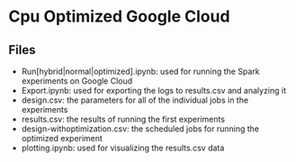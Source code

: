 # Cpu Optimized Google Cloud

## Files

- Run[hybrid|normal|optimized].ipynb: used for running the Spark experiments on Google Cloud
- Export.ipynb: used for exporting the logs to results.csv and analyzing it
- design.csv: the parameters for all of the individual jobs in the experiments
- results.csv: the results of running the first experiments
- design-withoptimization.csv: the scheduled jobs for running the optimized experiment
- plotting.ipynb: used for visualizing the results.csv data